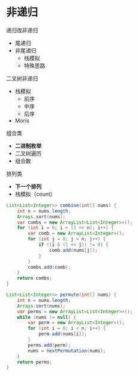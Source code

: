 # 非递归

递归改非递归

- 尾递归
- 非尾递归
  - 栈模拟
  - 特殊思路

二叉树非递归

- 栈模拟
  - 前序
  - 中序
  - 后序
- Moris

组合类

- **二进制枚举**
- 二叉树遍历
- 组合数

排列类

- **下一个排列**
- 栈模拟（count）



```java
List<List<Integer>> combine(int[] nums) {
    int n = nums.length;
    Arrays.sort(nums);
    var combs = new ArrayList<List<Integer>>();
    for (int i = 0; i < (1 << n); i++) {
        var comb = new ArrayList<Integer>();
        for (int j = 0; j < n; j++) {
            if ((i & (1 << j)) != 0) {
                comb.add(nums[j]);
            }
        }
        combs.add(comb);
    }
    return combs;
}
```



```java
List<List<Integer>> permute(int[] nums) {
    int n = nums.length;
    Arrays.sort(nums);
    var perms = new ArrayList<List<Integer>>();
    while (nums != null) {
        var perm = new ArrayList<Integer>();
        for (int i = 0; i < n; i++) {
            perm.add(nums[i]);
        }
        perms.add(perm);
        nums = nextPermutation(nums);
    }
    return perms;
}
```

